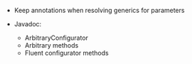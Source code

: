 - Keep annotations when resolving generics for parameters

- Javadoc:
  - ArbitraryConfigurator
  - Arbitrary methods
  - Fluent configurator methods
